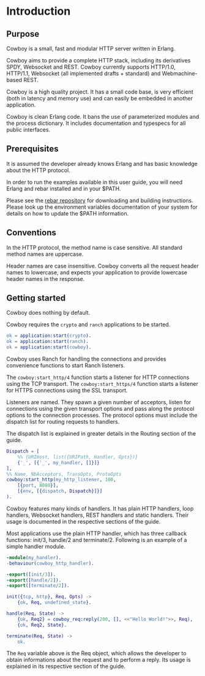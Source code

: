 Introduction
============

Purpose
-------

Cowboy is a small, fast and modular HTTP server written in Erlang.

Cowboy aims to provide a complete HTTP stack, including its derivatives
SPDY, Websocket and REST. Cowboy currently supports HTTP/1.0, HTTP/1.1,
Websocket (all implemented drafts + standard) and Webmachine-based REST.

Cowboy is a high quality project. It has a small code base, is very
efficient (both in latency and memory use) and can easily be embedded
in another application.

Cowboy is clean Erlang code. It bans the use of parameterized modules
and the process dictionary. It includes documentation and typespecs
for all public interfaces.

Prerequisites
-------------

It is assumed the developer already knows Erlang and has basic knowledge
about the HTTP protocol.

In order to run the examples available in this user guide, you will need
Erlang and rebar installed and in your $PATH.

Please see the [rebar repository](https://github.com/basho/rebar) for
downloading and building instructions. Please look up the environment
variables documentation of your system for details on how to update the
$PATH information.

Conventions
-----------

In the HTTP protocol, the method name is case sensitive. All standard
method names are uppercase.

Header names are case insensitive. Cowboy converts all the request
header names to lowercase, and expects your application to provide
lowercase header names in the response.

Getting started
---------------

Cowboy does nothing by default.

Cowboy requires the `crypto` and `ranch` applications to be started.

``` erlang
ok = application:start(crypto).
ok = application:start(ranch).
ok = application:start(cowboy).
```

Cowboy uses Ranch for handling the connections and provides convenience
functions to start Ranch listeners.

The `cowboy:start_http/4` function starts a listener for HTTP connections
using the TCP transport. The `cowboy:start_https/4` function starts a
listener for HTTPS connections using the SSL transport.

Listeners are named. They spawn a given number of acceptors, listen for
connections using the given transport options and pass along the protocol
options to the connection processes. The protocol options must include
the dispatch list for routing requests to handlers.

The dispatch list is explained in greater details in the Routing section
of the guide.

``` erlang
Dispatch = [
    %% {URIHost, list({URIPath, Handler, Opts})}
    {'_', [{'_', my_handler, []}]}
],
%% Name, NbAcceptors, TransOpts, ProtoOpts
cowboy:start_http(my_http_listener, 100,
	[{port, 8080}],
    [{env, [{dispatch, Dispatch}]}]
).
```

Cowboy features many kinds of handlers. It has plain HTTP handlers, loop
handlers, Websocket handlers, REST handlers and static handlers. Their
usage is documented in the respective sections of the guide.

Most applications use the plain HTTP handler, which has three callback
functions: init/3, handle/2 and terminate/2. Following is an example of
a simple handler module.

``` erlang
-module(my_handler).
-behaviour(cowboy_http_handler).

-export([init/3]).
-export([handle/2]).
-export([terminate/2]).

init({tcp, http}, Req, Opts) ->
    {ok, Req, undefined_state}.

handle(Req, State) ->
    {ok, Req2} = cowboy_req:reply(200, [], <<"Hello World!">>, Req),
    {ok, Req2, State}.

terminate(Req, State) ->
    ok.
```

The `Req` variable above is the Req object, which allows the developer
to obtain informations about the request and to perform a reply. Its usage
is explained in its respective section of the guide.
